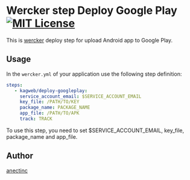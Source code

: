 Wercker step Deploy Google Play [![MIT License](http://img.shields.io/badge/license-MIT-blue.svg?style=flat)](https://github.com/kagweb/wercker-step-deploy-googleplay/blob/master/LICENCE)
====

This is [wercker](http://wercker.com/) deploy step for upload Android app to Google Play.

## Usage

In the `wercker.yml` of your application use the following step definition:

```yaml
steps:
   - kagweb/deploy-googleplay:
     service_account_email: $SERVICE_ACCOUNT_EMAIL
     key_file: /PATH/TO/KEY
     package_name: PACKAGE_NAME
     app_file: /PATH/TO/APK
     track: TRACK
```

To use this step, you need to set $SERVICE_ACCOUNT_EMAIL, key_file, package_name and app_file.

## Author

[anectinc](https://github.com/anectinc)
